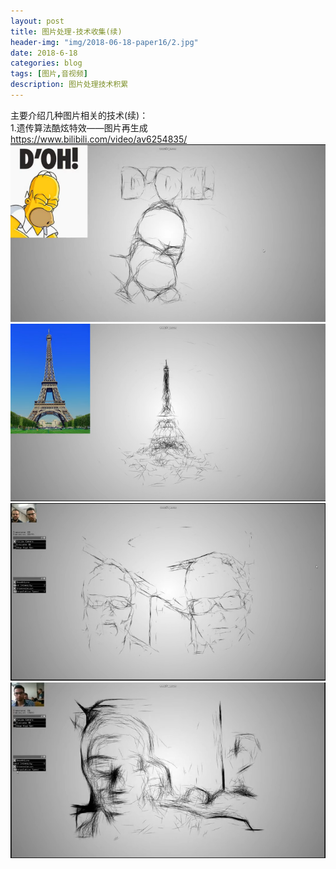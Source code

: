 ```yaml
---
layout: post
title: 图片处理-技术收集(续)
header-img: "img/2018-06-18-paper16/2.jpg"
date: 2018-6-18
categories: blog
tags: [图片,音视频]
description: 图片处理技术积累
---
```



主要介绍几种图片相关的技术(续)：<br>
1.遗传算法酷炫特效——图片再生成<br>
https://www.bilibili.com/video/av6254835/<br>
![](/img/2018-06-18-paper16/2.PNG)<br>
![](/img/2018-06-18-paper16/3.PNG)<br>
![](/img/2018-06-18-paper16/4.PNG)<br>
![](/img/2018-06-18-paper16/5.PNG)<br>
